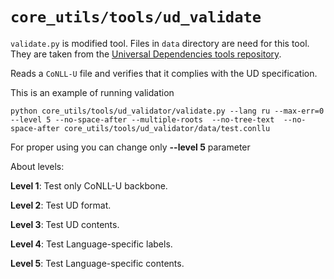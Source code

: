 # `core_utils/tools/ud_validate`

`validate.py` is modified tool. Files in `data` directory are need for this tool.
They are taken from the [Universal Dependencies tools repository](https://github.com/UniversalDependencies/tools).

Reads a `CoNLL-U` file and verifies that it complies with the UD specification. 

This is an example of running validation
```
python core_utils/tools/ud_validator/validate.py --lang ru --max-err=0 --level 5 --no-space-after --multiple-roots  --no-tree-text  --no-space-after core_utils/tools/ud_validator/data/test.conllu
```

For proper using you can change only **--level 5** parameter

About levels:

**Level 1**: Test only CoNLL-U backbone.

**Level 2**: Test UD format.

**Level 3**: Test UD contents. 

**Level 4**: Test Language-specific labels. 

**Level 5**: Test Language-specific contents.